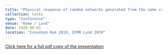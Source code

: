 ```yaml
---
title: "Physical response of random networks generated from the same random graph"
collection: talks
type: "Conference"
venue: "Rome / Lund"
date: 2020-09-02
location: "IconoSom Rom 2019, ICMM Lund 2019"
---
```


<a href="{{site.url}}{{site.baseurl}}/files/networks2019Lund.pdf" class="uline" target="_blank">Click here for a full pdf copy of the presentation </a>
